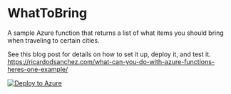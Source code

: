 # WhatToBring
A sample Azure function that returns a list of what items you should bring when traveling to certain cities.

See this blog post for details on how to set it up, deploy it, and test it.
https://ricardodsanchez.com/what-can-you-do-with-azure-functions-heres-one-example/

[![Deploy to Azure](http://azuredeploy.net/deploybutton.svg)](https://portal.azure.com/#create/Microsoft.Template/uri/https://raw.githubusercontent.com/dfinke/WhatToBring/master/azuredeploy.json
)